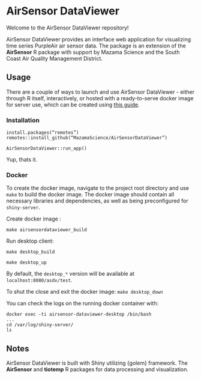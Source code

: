 # AirSensor DataViewer 

Welcome to the AirSensor DataViewer repository! 

AirSensor DataViewer provides an interface web application for visualizing time 
series PurpleAir air sensor data. The package is an extension of the **AirSensor**
R package with support by Mazama Science and the South Coast Air Quality 
Management District. 

## Usage

There are a couple of ways to launch and use AirSensor DataViewer - either 
through R itself, interactively, or hosted with a ready-to-serve docker image for 
server use, which can be created using [this guide](#docker).

### Installation

```
install.packages(“remotes”)
remotes::install_github(“MazamaScience/AirSensorDataViewer”)

AirSensorDataViewer::run_app()
```

Yup, thats it.


### Docker

To create the docker image, navigate to the project root directory and use `make` 
to build the docker image. The docker image should contain all necessary 
libraries and dependencies, as well as being preconfigured for `shiny-server`. 

Create docker image : 

`make airsensordataviewer_build`

Run desktop client: 

`make desktop_build`

`make desktop_up`

By default, the `desktop_*` version will be available at `localhost:8080/asdv/test`. 

To shut the close and exit the docker image:
`make desktop_down`

You can check the logs on the running docker container with:

```
docker exec -ti airsensor-dataviewer-desktop /bin/bash
...
cd /var/log/shiny-server/
ls
```


## Notes 

AirSensor DataViewer is built with Shiny utilizing {golem} framework.  The 
**AirSensor** and **tiotemp** R packages for data processing and visualization. 

